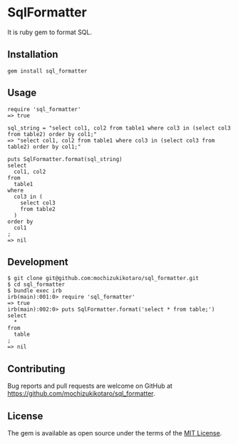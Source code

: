 # SqlFormatter

It is ruby gem to format SQL.

## Installation

```
gem install sql_formatter
```

## Usage

```
require 'sql_formatter'
=> true

sql_string = "select col1, col2 from table1 where col3 in (select col3 from table2) order by col1;"
=> "select col1, col2 from table1 where col3 in (select col3 from table2) order by col1;"

puts SqlFormatter.format(sql_string)
select
  col1, col2
from
  table1
where
  col3 in (
    select col3
    from table2
  )
order by
  col1
;
=> nil
```


## Development

```
$ git clone git@github.com:mochizukikotaro/sql_formatter.git
$ cd sql_formatter
$ bundle exec irb
irb(main):001:0> require 'sql_formatter'
=> true
irb(main):002:0> puts SqlFormatter.format('select * from table;')
select
  *
from
  table
;
=> nil
```


## Contributing

Bug reports and pull requests are welcome on GitHub at https://github.com/mochizukikotaro/sql_formatter.


## License

The gem is available as open source under the terms of the [MIT License](http://opensource.org/licenses/MIT).
